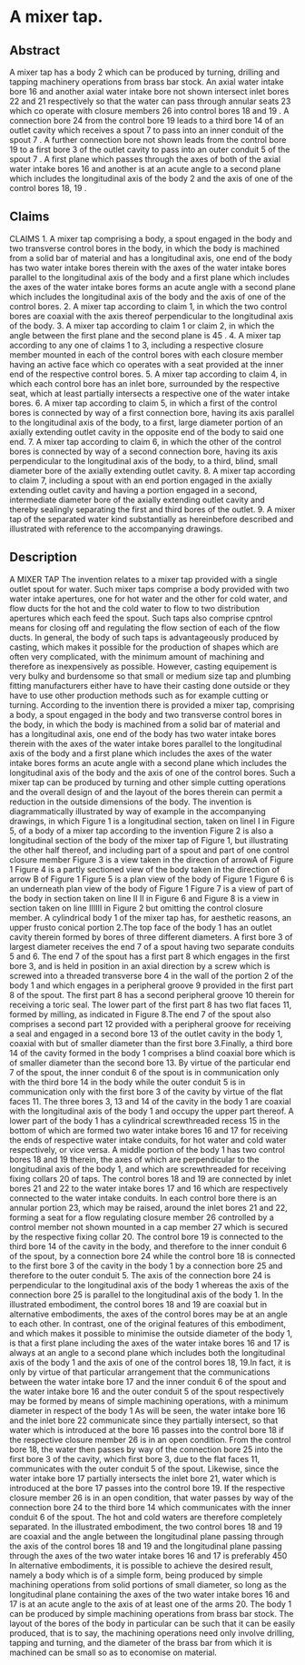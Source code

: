 # A mixer tap.

## Abstract
A mixer tap has a body 2 which can be produced by turning, drilling and tapping machinery operations from brass bar stock. An axial water intake bore 16 and another axial water intake bore not shown intersect inlet bores 22 and 21 respectively so that the water can pass through annular seats 23 which co operate with closure members 26 into control bores 18 and 19 . A connection bore 24 from the control bore 19 leads to a third bore 14 of an outlet cavity which receives a spout 7 to pass into an inner conduit of the spout 7 . A further connection bore not shown leads from the control bore 19 to a first bore 3 of the outlet cavity to pass into an outer conduit 5 of the spout 7 . A first plane which passes through the axes of both of the axial water intake bores 16 and another is at an acute angle to a second plane which includes the longitudinal axis of the body 2 and the axis of one of the control bores 18, 19 .

## Claims
CLAIMS 1. A mixer tap comprising a body, a spout engaged in the body and two transverse control bores in the body, in which the body is machined from a solid bar of material and has a longitudinal axis, one end of the body has two water intake bores therein with the axes of the water intake bores parallel to the longitudinal axis of the body and a first plane which includes the axes of the water intake bores forms an acute angle with a second plane which includes the longitudinal axis of the body and the axis of one of the control bores. 2. A mixer tap according to claim 1, in which the two control bores are coaxial with the axis thereof perpendicular to the longitudinal axis of the body. 3. A mixer tap according to claim 1 or claim 2, in which the angle between the first plane and the second plane is 45 . 4. A mixer tap according to any one of claims 1 to 3, including a respective closure member mounted in each of the control bores with each closure member having an active face which co operates with a seat provided at the inner end of the respective control bores. 5. A mixer tap according to claim 4, in which each control bore has an inlet bore, surrounded by the respective seat, which at least partially intersects a respective one of the water intake bores. 6. A mixer tap according to claim 5, in which a first of the control bores is connected by way of a first connection bore, having its axis parallel to the longitudinal axis of the body, to a first, large diameter portion of an axially extending outlet cavity in the opposite end of the body to said one end. 7. A mixer tap according to claim 6, in which the other of the control bores is connected by way of a second connection bore, having its axis perpendicular to the longitudinal axis of the body, to a third, blind, small diameter bore of the axially extending outlet cavity. 8. A mixer tap according to claim 7, including a spout with an end portion engaged in the axially extending outlet cavity and having a portion engaged in a second, intermediate diameter bore of the axially extending outlet cavity and thereby sealingly separating the first and third bores of the outlet. 9. A mixer tap of the separated water kind substantially as hereinbefore described and illustrated with reference to the accompanying drawings.

## Description
A MIXER TAP The invention relates to a mixer tap provided with a single outlet spout for water. Such mixer taps comprise a body provided with two water intake apertures, one for hot water and the other for cold water, and flow ducts for the hot and the cold water to flow to two distribution apertures which each feed the spout. Such taps also comprise cpntrol means for closing off and regulating the flow section of each of the flow ducts. In general, the body of such taps is advantageously produced by casting, which makes it possible for the production of shapes which are often very complicated, with the minimum amount of machining and therefore as inexpensively as possible. However, casting equipement is very bulky and burdensome so that small or medium size tap and plumbing fitting manufacturers either have to have their casting done outside or they have to use other production methods such as for example cutting or turning. According to the invention there is provided a mixer tap, comprising a body, a spout engaged in the body and two transverse control bores in the body, in which the body is machined from a solid bar of material and has a longitudinal axis, one end of the body has two water intake bores therein with the axes of the water intake bores parallel to the longitudinal axis of the body and a first plane which includes the axes of the water intake bores forms an acute angle with a second plane which includes the longitudinal axis of the body and the axis of one of the control bores. Such a mixer tap can be produced by turning and other simple cutting operations and the overall design of and the layout of the bores therein can permit a reduction in the outside dimensions of the body. The invention is diagrammatically illustrated by way of example in the accompanying drawings, in which Figure 1 is a longitudinal section, taken on lineI I in Figure 5, of a body of a mixer tap according to the invention Figure 2 is also a longitudinal section of the body of the mixer tap of Figure 1, but illustrating the other half thereof, and including part of a spout and part of one control closure member Figure 3 is a view taken in the direction of arrowA of Figure 1 Figure 4 is a partly sectioned view of the body taken in the direction of arrow B of Figure 1 Figure 5 is a plan view of the body of Figure 1 Figure 6 is an underneath plan view of the body of Figure 1 Figure 7 is a view of part of the body in section taken on line II II in Figure 6 and Figure 8 is a view in section taken on line IIIIII in Figure 2 but omitting the control closure member. A cylindrical body 1 of the mixer tap has, for aesthetic reasons, an upper frusto conical portion 2.The top face of the body 1 has an outlet cavity therein formed by bores of three different diameters. A first bore 3 of largest diameter receives the end 7 of a spout having two separate conduits 5 and 6. The end 7 of the spout has a first part 8 which engages in the first bore 3, and is held in position in an axial direction by a screw which is screwed into a threaded transverse bore 4 in the wall of the portion 2 of the body 1 and which engages in a peripheral groove 9 provided in the first part 8 of the spout. The first part 8 has a second peripheral groove 10 therein for receiving a toric seal. The lower part of the first part 8 has two flat faces 11, formed by milling, as indicated in Figure 8.The end 7 of the spout also comprises a second part 12 provided with a peripheral groove for receiving a seal and engaged in a second bore 13 of the outlet cavity in the body 1, coaxial with but of smaller diameter than the first bore 3.Finally, a third bore 14 of the cavity formed in the body 1 comprises a blind coaxial bore which is of smaller diameter than the second bore 13. By virtue of the particular end 7 of the spout, the inner conduit 6 of the spout is in communication only with the third bore 14 in the body while the outer conduit 5 is in communication only with the first bore 3 of the cavity by virtue of the flat faces 11. The three bores 3, 13 and 14 of the cavity in the body 1 are coaxial with the longitudinal axis of the body 1 and occupy the upper part thereof. A lower part of the body 1 has a cylindrical screwthreaded recess 15 in the bottom of which are formed two water intake bores 16 and 17 for receiving the ends of respective water intake conduits, for hot water and cold water respectively, or vice versa. A middle portion of the body 1 has two control bores 18 and 19 therein, the axes of which are perpendicular to the longitudinal axis of the body 1, and which are screwthreaded for receiving fixing collars 20 of taps. The control bores 18 and 19 are connected by inlet bores 21 and 22 to the water intake bores 17 and 16 which are respectively connected to the water intake conduits. In each control bore there is an annular portion 23, which may be raised, around the inlet bores 21 and 22, forming a seat for a flow regulating closure member 26 controlled by a control member not shown mounted in a cap member 27 which is secured by the respective fixing collar 20. The control bore 19 is connected to the third bore 14 of the cavity in the body, and therefore to the inner conduit 6 of the spout, by a connection bore 24 while the control bore 18 is connected to the first bore 3 of the cavity in the body 1 by a connection bore 25 and therefore to the outer conduit 5. The axis of the connection bore 24 is perpendicular to the longitudinal axis of the body 1 whereas the axis of the connection bore 25 is parallel to the longitudinal axis of the body 1. In the illustrated embodiment, the control bores 18 and 19 are coaxial but in alternative embodiments, the axes of the control bores may be at an angle to each other. In contrast, one of the original features of this embodiment, and which makes it possible to minimise the outside diameter of the body 1, is that a first plane including the axes of the water intake bores 16 and 17 is always at an angle to a second plane which includes both the longitudinal axis of the body 1 and the axis of one of the control bores 18, 19.In fact, it is only by virtue of that particular arrangement that the communications between the water intake bore 17 and the inner conduit 6 of the spout and the water intake bore 16 and the outer conduit 5 of the spout respectively may be formed by means of simple machining operations, with a minimum diameter in respect of the body 1 As will be seen, the water intake bore 16 and the inlet bore 22 communicate since they partially intersect, so that water which is introduced at the bore 16 passes into the control bore 18 if the respective closure member 26 is in an open condition. From the control bore 18, the water then passes by way of the connection bore 25 into the first bore 3 of the cavity, which first bore 3, due to the flat faces 11, communicates with the outer conduit 5 of the spout. Likewise, since the water intake bore 17 partially intersects the inlet bore 21, water which is introduced at the bore 17 passes into the control bore 19. If the respective closure member 26 is in an open condition, that water passes by way of the connection bore 24 to the third bore 14 which communicates with the inner conduit 6 of the spout. The hot and cold waters are therefore completely separated. In the illustrated embodiment, the two control bores 18 and 19 are coaxial and the angle between the longitudinal plane passing through the axis of the control bores 18 and 19 and the longitudinal plane passing through the axes of the two water intake bores 16 and 17 is preferably 450 In alternative embodiments, it is possible to achieve the desired result, namely a body which is of a simple form, being produced by simple machining operations from solid portions of small diameter, so long as the longitudinal plane containing the axes of the two water intake bores 16 and 17 is at an acute angle to the axis of at least one of the arms 20. The body 1 can be produced by simple machining operations from brass bar stock. The layout of the bores of the body in particular can be such that it can be easily produced, that is to say, the machining operations need only involve drilling, tapping and turning, and the diameter of the brass bar from which it is machined can be small so as to economise on material.
